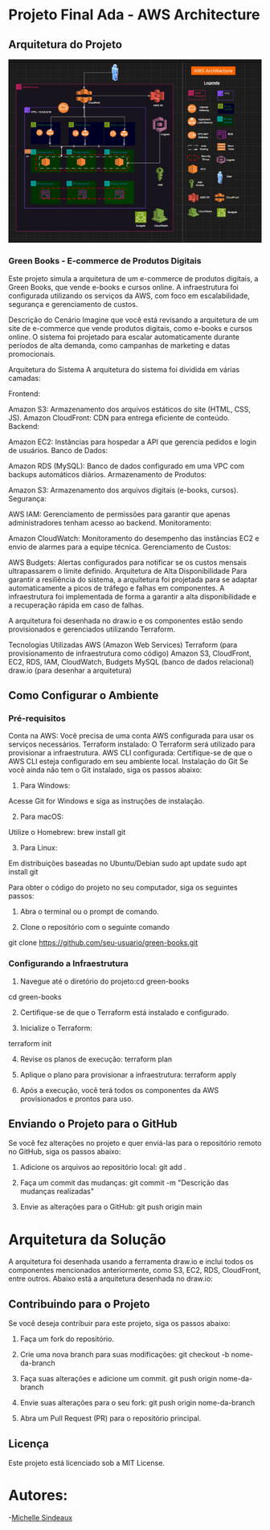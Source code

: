 # Projeto Final Ada -  AWS Architecture

## Arquitetura do Projeto

![Imagem de AWS Architecture](./aws_archit_imagem.png)

### Green Books - E-commerce de Produtos Digitais
Este projeto simula a arquitetura de um e-commerce de produtos digitais, a Green Books, que vende e-books e cursos online. A infraestrutura foi configurada utilizando os serviços da AWS, com foco em escalabilidade, segurança e gerenciamento de custos.

Descrição do Cenário
Imagine que você está revisando a arquitetura de um site de e-commerce que vende produtos digitais, como e-books e cursos online. O sistema foi projetado para escalar automaticamente durante períodos de alta demanda, como campanhas de marketing e datas promocionais.

Arquitetura do Sistema
A arquitetura do sistema foi dividida em várias camadas:

Frontend:

Amazon S3: Armazenamento dos arquivos estáticos do site (HTML, CSS, JS).
Amazon CloudFront: CDN para entrega eficiente de conteúdo.
Backend:

Amazon EC2: Instâncias para hospedar a API que gerencia pedidos e login de usuários.
Banco de Dados:

Amazon RDS (MySQL): Banco de dados configurado em uma VPC com backups automáticos diários.
Armazenamento de Produtos:

Amazon S3: Armazenamento dos arquivos digitais (e-books, cursos).
Segurança:

AWS IAM: Gerenciamento de permissões para garantir que apenas administradores tenham acesso ao backend.
Monitoramento:

Amazon CloudWatch: Monitoramento do desempenho das instâncias EC2 e envio de alarmes para a equipe técnica.
Gerenciamento de Custos:

AWS Budgets: Alertas configurados para notificar se os custos mensais ultrapassarem o limite definido.
Arquitetura de Alta Disponibilidade
Para garantir a resiliência do sistema, a arquitetura foi projetada para se adaptar automaticamente a picos de tráfego e falhas em componentes. A infraestrutura foi implementada de forma a garantir a alta disponibilidade e a recuperação rápida em caso de falhas.

A arquitetura foi desenhada no draw.io e os componentes estão sendo provisionados e gerenciados utilizando Terraform.

Tecnologias Utilizadas
AWS (Amazon Web Services)
Terraform (para provisionamento de infraestrutura como código)
Amazon S3, CloudFront, EC2, RDS, IAM, CloudWatch, Budgets
MySQL (banco de dados relacional)
draw.io (para desenhar a arquitetura)

## Como Configurar o Ambiente

### Pré-requisitos

Conta na AWS: Você precisa de uma conta AWS configurada para usar os serviços necessários.
Terraform instalado: O Terraform será utilizado para provisionar a infraestrutura.
AWS CLI configurada: Certifique-se de que o AWS CLI esteja configurado em seu ambiente local.
Instalação do Git
Se você ainda não tem o Git instalado, siga os passos abaixo:

1. Para Windows:

Acesse Git for Windows e siga as instruções de instalação.

2. Para macOS:

Utilize o Homebrew: 
brew install git

3. Para Linux:

Em distribuições baseadas no Ubuntu/Debian
sudo apt update
sudo apt install git

Para obter o código do projeto no seu computador, siga os seguintes passos:

1.  Abra o terminal ou o prompt de comando.
   
2. Clone o repositório com o seguinte comando

git clone https://github.com/seu-usuario/green-books.git



### Configurando a Infraestrutura

1. Navegue até o diretório do projeto:cd green-books

cd green-books

2. Certifique-se de que o Terraform está instalado e configurado.

3. Inicialize o Terraform:

terraform init

4. Revise os planos de execução:
    terraform plan

5. Aplique o plano para provisionar a infraestrutura:
terraform apply

6. Após a execução, você terá todos os componentes da AWS provisionados e prontos para uso.


## Enviando o Projeto para o GitHub
Se você fez alterações no projeto e quer enviá-las para o repositório remoto no GitHub, siga os passos abaixo:

1. Adicione os arquivos ao repositório local:
git add .

2. Faça um commit das mudanças:
git commit -m "Descrição das mudanças realizadas"

3. Envie as alterações para o GitHub:
git push origin main



# Arquitetura da Solução
A arquitetura foi desenhada usando a ferramenta draw.io e inclui todos os componentes mencionados anteriormente, como S3, EC2, RDS, CloudFront, entre outros. Abaixo está a arquitetura desenhada no draw.io:


## Contribuindo para o Projeto
Se você deseja contribuir para este projeto, siga os passos abaixo:

1.  Faça um fork do repositório.

2.  Crie uma nova branch para suas modificações:
git checkout -b nome-da-branch

3. Faça suas alterações e adicione um commit.
git push origin nome-da-branch

4. Envie suas alterações para o seu fork:
git push origin nome-da-branch

5. Abra um Pull Request (PR) para o repositório principal.


## Licença
Este projeto está licenciado sob a MIT License.










# Autores:
-[Michelle Sindeaux](https://github.com/michelle-sstudart)